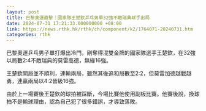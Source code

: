 ```yaml
---
layout: post
title: 巴黎奧運直擊｜國家隊王楚欽乒乓男單32強不敵瑞典球手出局
date: 2024-07-31 17:21:33.000000000 +08:00
link: https://news.rthk.hk/rthk/ch/component/k2/1764071-20240731.htm
categories: rthk
---
```


巴黎奧運乒乓男子單打爆出冷門，剛奪得混雙金牌的國家隊選手王楚欽，在32強以局數2:4不敵瑞典的莫雷高德，無緣16強。

王楚欽開局並不順利，連輸兩局，雖然其後追和局數至2:2，但莫雷加德越戰越勇，連贏兩局以4:2晉級16強。

由於上一場賽後王楚欽的球拍被踩斷，今場比賽他使用副板比賽。他賽後說，換球拍不是輸球理由，認為自己犯了很多錯誤，才導致落敗。
